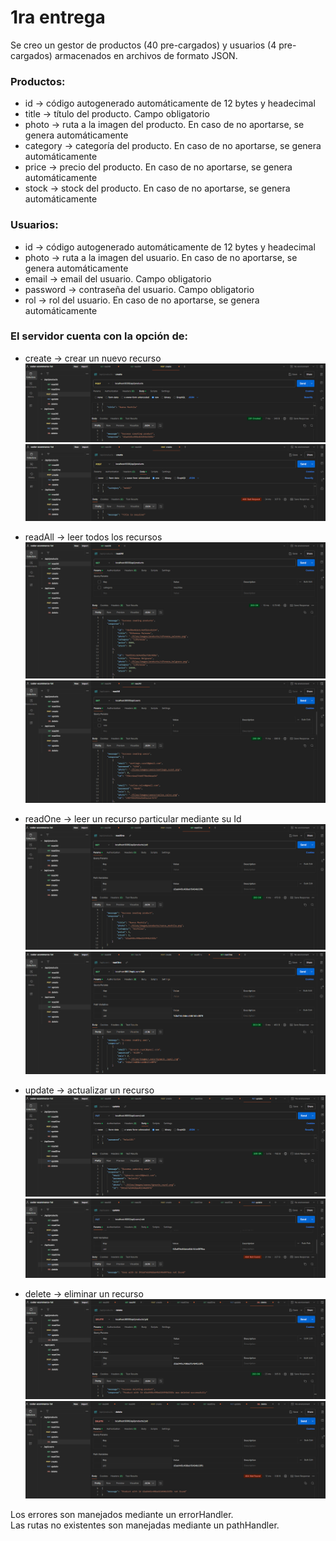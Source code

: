 # 1ra entrega

Se creo un gestor de productos (40 pre-cargados) y usuarios (4 pre-cargados) armacenados en archivos de formato JSON.

### Productos:

-   id → código autogenerado automáticamente de 12 bytes y headecimal
-   title → título del producto. Campo obligatorio
-   photo → ruta a la imagen del producto. En caso de no aportarse, se genera automáticamente
-   category → categoría del producto. En caso de no aportarse, se genera automáticamente
-   price → precio del producto. En caso de no aportarse, se genera automáticamente
-   stock → stock del producto. En caso de no aportarse, se genera automáticamente

### Usuarios:

-   id → código autogenerado automáticamente de 12 bytes y headecimal
-   photo → ruta a la imagen del usuario. En caso de no aportarse, se genera automáticamente
-   email → email del usuario. Campo obligatorio
-   password → contraseña del usuario. Campo obligatorio
-   rol → rol del usuario. En caso de no aportarse, se genera automáticamente

### El servidor cuenta con la opción de:

-   create → crear un nuevo recurso
    ![Create product](image-2.png)
    ![Error creating product → Title requiered](image-3.png)

-   readAll → leer todos los recursos
    ![ReadAll products](image.png)
    ![ReadAll users](image-1.png)

-   readOne → leer un recurso particular mediante su Id
    ![ReadOne product](image-4.png)
    ![ReadOne user](image-5.png)

-   update → actualizar un recurso
    ![Update user](image-6.png)
    ![Error updating user](image-7.png)

-   delete → eliminar un recurso
    ![Delete product](image-8.png)
    ![Error deleting product](image-9.png)

Los errores son manejados mediante un errorHandler.<br />
Las rutas no existentes son manejadas mediante un pathHandler.
